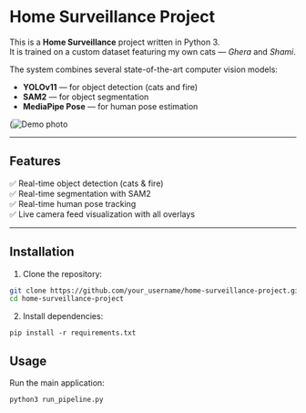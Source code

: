 # Home Surveillance Project

This is a **Home Surveillance** project written in Python 3.  
It is trained on a custom dataset featuring my own cats — *Ghera* and *Shami*.

The system combines several state-of-the-art computer vision models:

- **YOLOv11** — for object detection (cats and fire)
- **SAM2** — for object segmentation
- **MediaPipe Pose** — for human pose estimation

(![Demo photo](https://github.com/user-attachments/assets/7de643fa-cd9e-4054-a4e5-da5a440a6df6)


---

## Features

✅ Real-time object detection (cats & fire)  
✅ Real-time segmentation with SAM2  
✅ Real-time human pose tracking  
✅ Live camera feed visualization with all overlays

---

## Installation

1. Clone the repository:

```bash
git clone https://github.com/your_username/home-surveillance-project.git
cd home-surveillance-project
```
2. Install dependencies:
```
pip install -r requirements.txt
```
## Usage

Run the main application:

``` bash
python3 run_pipeline.py
```
